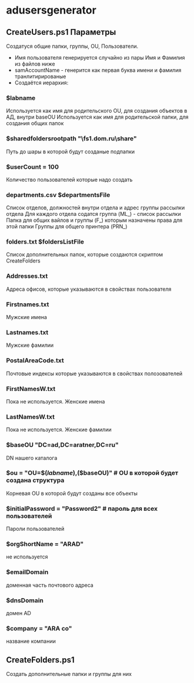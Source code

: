 # adusersgenerator
## CreateUsers.ps1 Параметры
Создатуся общие папки, группы, OU, Пользователи.
- Имя пользователя генерируется случайно из пары Имя и Фамилия из файлов ниже
- samAccountName - генерится как первая буква имени и фамилия транлитирированые
- Создаётся иерархия: 
### $labname
Используется как имя для родительского OU, для создания объектов в АД, внутри baseOU
Используется как имя для родительской папки, для создания общих папок
### $sharedfoldersrootpath "\\fs1.dom.ru\share"
Путь до шары в которой будут созданые подпапки
### $userCount = 100
Количество пользователей которые надо создать
### departments.csv $departmentsFile
Список отделов, должностей внутри отдела и адрес группы рассылки отдела
Для каждого отдела содатся группа (ML_) - список рассылки
Папка для общих вайлов и группы (F_) которым назначены права для этой папки
Группы для общего принтера (PRN_)
### folders.txt $foldersListFile
Список дополнительных папок, которые создаются скриптом CreateFolders
### Addresses.txt
Адреса офисов, которые указываются в свойствах пользователя
### Firstnames.txt
Мужские имена
### Lastnames.txt
Мужские фамилии
### PostalAreaCode.txt
Почтовые индексы которые указываются в свойствах полозователей
### FirstNamesW.txt
Пока не используется. Женские имена
### LastNamesW.txt
Пока не используется. Женские фамилии
### $baseOU "DC=ad,DC=aratner,DC=ru"
DN нашего каталога
### $ou = "OU=$($labname),$($baseOU)" # OU в которой будет создана структура
Корневая OU в которой будут созданы все объекты
### $initialPassword = "Password2" # пароль для всех пользователей
Пароли пользователей
### $orgShortName = "ARAD" 
не используется
### $emailDomain
доменная часть почтового адреса
### $dnsDomain
домен AD
### $company = "ARA co"
название компании

## CreateFolders.ps1
Создать дополнительные папки и группы для них
